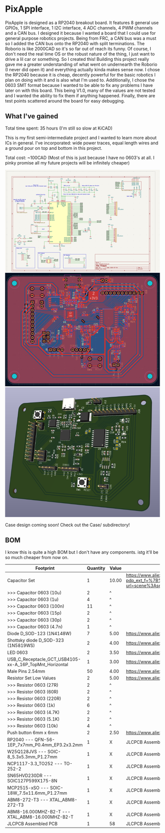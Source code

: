 # PixApple

PixApple is designed as a RP2040 breakout board. It features 8 general use GPIOs, 1 SPI interface, 1 I2C interface, 4 ADC channels, 4 PWM channels and a CAN bus.
I designed it because I wanted a board that I could use for general purpose robotics projects. Being from FRC, a CAN bus was a must so I added the CAN bus onto the RP2040 with split terminations.
The Roborio is like 2000CAD so it's so far out of reach its funny. Of course, I don't need the real time OS or the robust nature of the thing, I just want to drive a lil car or something. So I created this!
Building this project really gave me a greater understanding of what went on undernearth the Roborio (I never did open it) and everything actually kinda makes sense now.
I chose the RP2040 because it is cheap, decently powerful for the basic robotics I plan on doing with it and is also what I'm used to.
Additionally, I chose the 0603 SMT format because I wanted to be able to fix any problems I have later on with this board.
This being V1.0, many of the values are not tested and I wanted the ability to fix them if anything happened.
Finally, there are test points scattered around the board for easy debugging.

## What I've gained

Total time spent: 35 hours (I'm still so slow at KiCAD)

This is my first semi-intermediate project and I wanted to learn more about ICs in general. I've incorporated: wide power traces, equal length wires and a ground pour on top and bottom in this project.

Total cost: ~100CAD (Most of this is just because I have no 0603's at all. I pinky promise all my future projects will be infinitely cheaper)

![Schematic](img/14.png)
![PCB](img/12.png)
![3D](img/13.png)

Case design coming soon! Check out the Case/ subdirectory!

## BOM

I know this is quite a high BOM but I don't have any components. istg it'll be so much cheaper from now on.

| Footprint                                               | Quantity | Value | Link                                                                                                                                                             |
| ------------------------------------------------------- | -------- | ----- | ---------------------------------------------------------------------------------------------------------------------------------------------------------------- |
| Capacitor Set                                           | 1        | 10.00 | https://www.aliexpress.com/item/1005002782324319.html?pdp_ext_f=%7B%22order%22%3A%221385%22%2C%22eval%22%3A%221%22%7D&utparam-url=scene%3Asearch%7Cquery_from%3A |
| >>> Capacitor 0603 (10u)                                | 2        | ^     |                                                                                                                                                                  |
| >>> Capacitor 0603 (1u)                                 | 4        | ^     |                                                                                                                                                                  |
| >>> Capacitor 0603 (100n)                               | 11       | ^     |                                                                                                                                                                  |
| >>> Capacitor 0603 (15p)                                | 2        | ^     |                                                                                                                                                                  |
| >>> Capacitor 0603 (30p)                                | 2        | ^     |                                                                                                                                                                  |
| >>> Capacitor 0603 (4.7n)                               | 1        | ^     |                                                                                                                                                                  |
| Diode D_SOD-123 (1N4148W)                               | 7        | 5.00  | https://www.aliexpress.com/item/4000685043735.html                                                                                                               |
| Shottsky diode D_SOD-323 (1N5819WS)                     | 2        | 4.00  | https://www.aliexpress.com/item/1005006207828437.html                                                                                                            |
| LED 0603                                                | 2        | 3.50  | https://www.aliexpress.com/item/1005008127880619.html                                                                                                            |
| USB_C_Receptacle_GCT_USB4105-xx-A_16P_TopMnt_Horizontal | 1        | 3.00  | https://www.aliexpress.com/item/1005008515699009.html                                                                                                            |
| Male Pins 2.54mm                                        | 50       | 4.00  | https://www.aliexpress.com/item/4001198421663.html                                                                                                               |
| Resistor Set Low Values                                 | 2        | 5.00  | https://www.aliexpress.com/item/1005007902452631.html                                                                                                            |
| >>> Resistor 0603 (27R)                                 | 2        | ^     |                                                                                                                                                                  |
| >>> Resistor 0603 (60R)                                 | 2        | ^     |                                                                                                                                                                  |
| >>> Resistor 0603 (220R)                                | 2        | ^     |                                                                                                                                                                  |
| >>> Resistor 0603 (1k)                                  | 6        | ^     |                                                                                                                                                                  |
| >>> Resistor 0603 (4.7K)                                | 2        | ^     |                                                                                                                                                                  |
| >>> Resistor 0603 (5.1K)                                | 2        | ^     |                                                                                                                                                                  |
| >>> Resistor 0603 (10k)                                 | 4        | ^     |                                                                                                                                                                  |
| Push button 6mm x 6mm                                   | 2        | 2.50  | https://www.aliexpress.com/item/32815969627.html                                                                                                                 |
| RP2040 --- QFN-56-1EP_7x7mm_P0.4mm_EP3.2x3.2mm          | 1        | X     | JLCPCB Assembly                                                                                                                                                  |
| W25Q128JVS --- SOIC-8_5.3x5.3mm_P1.27mm                 | 1        | X     | JLCPCB Assembly                                                                                                                                                  |
| NCP1117-3.3_TO252 --- TO-252-2                          | 1        | X     | JLCPCB Assembly                                                                                                                                                  |
| SN65HVD230DR --- SOIC127P599X175-8N                     | 1        | X     | JLCPCB Assembly                                                                                                                                                  |
| MCP2515-xSO --- SOIC-18W_7.5x11.6mm_P1.27mm             | 1        | X     | JLCPCB Assembly                                                                                                                                                  |
| ABM8-272-T3 --- XTAL_ABM8-272-T3                        | 1        | X     | JLCPCB Assembly                                                                                                                                                  |
| ABM8-16.000MHZ-B2-T --- XTAL_ABM8-16.000MHZ-B2-T        | 1        | X     | JLCPCB Assembly                                                                                                                                                  |
| JLCPCB Assembled PCB                                    | 1        | 58    | JLCPCB Assembly                                                                                                                                                  |
